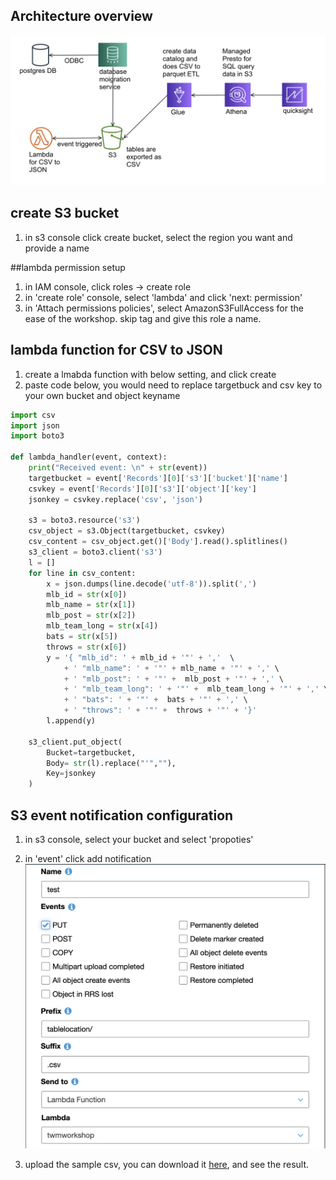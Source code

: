 
## Architecture overview
![](image/twm1.png)

## create S3 bucket
1. in s3 console click create bucket, select the region you want and provide a name

##lambda permission setup
1. in IAM console, click roles -> create role
2. in 'create role' console, select 'lambda' and click 'next: permission'
3. in 'Attach permissions policies', select AmazonS3FullAccess for the ease of the workshop. skip tag and give this role a name.

## lambda function for CSV to JSON
1. create a lmabda function with below setting, and click create
2. paste code below, you would need to replace targetbuck and csv key to your own bucket and object keyname

```python
import csv
import json
import boto3

def lambda_handler(event, context):
    print("Received event: \n" + str(event))
    targetbucket = event['Records'][0]['s3']['bucket']['name']
    csvkey = event['Records'][0]['s3']['object']['key']
    jsonkey = csvkey.replace('csv', 'json')

    s3 = boto3.resource('s3')
    csv_object = s3.Object(targetbucket, csvkey)
    csv_content = csv_object.get()['Body'].read().splitlines()
    s3_client = boto3.client('s3')
    l = []
    for line in csv_content:
        x = json.dumps(line.decode('utf-8')).split(',')
        mlb_id = str(x[0])
        mlb_name = str(x[1])
        mlb_post = str(x[2])
        mlb_team_long = str(x[4])
        bats = str(x[5])
        throws = str(x[6])
        y = '{ "mlb_id": ' + mlb_id + '"' + ','  \
            + ' "mlb_name": ' + '"' + mlb_name + '"' + ',' \
            + ' "mlb_post": ' + '"' +  mlb_post + '"' + ',' \
            + ' "mlb_team_long": ' + '"' +  mlb_team_long + '"' + ',' \
            + ' "bats": ' + '"' +  bats + '"' + ',' \
            + ' "throws": ' + '"' +  throws + '"' + '}'
        l.append(y)

    s3_client.put_object(
    	Bucket=targetbucket,
    	Body= str(l).replace("'",""),
    	Key=jsonkey
    )
```
## S3 event notification configuration
1. in s3 console, select your bucket and select 'propoties'
2. in 'event' click add notification
	![](image/twm2.png)

3. upload the sample csv, you can download it [here](https://twmworkshop-neochen.s3.amazonaws.com/LOAD00000001.csv), and see the result. 

